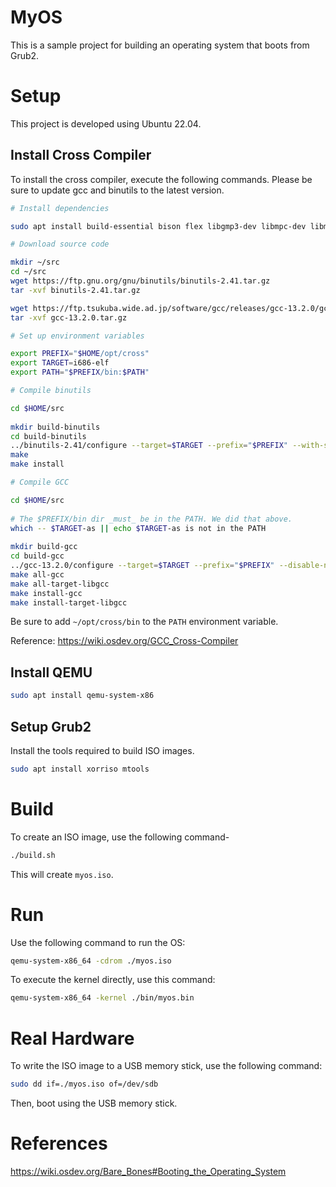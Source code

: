 # MyOS

This is a sample project for building an operating system that boots from Grub2.

# Setup

This project is developed using Ubuntu 22.04.

## Install Cross Compiler

To install the cross compiler, execute the following commands. Please be sure to update gcc and binutils to the latest version.

```bash
# Install dependencies

sudo apt install build-essential bison flex libgmp3-dev libmpc-dev libmpfr-dev texinfo  libisl-dev

# Download source code

mkdir ~/src
cd ~/src
wget https://ftp.gnu.org/gnu/binutils/binutils-2.41.tar.gz
tar -xvf binutils-2.41.tar.gz

wget https://ftp.tsukuba.wide.ad.jp/software/gcc/releases/gcc-13.2.0/gcc-13.2.0.tar.gz
tar -xvf gcc-13.2.0.tar.gz

# Set up environment variables

export PREFIX="$HOME/opt/cross"
export TARGET=i686-elf
export PATH="$PREFIX/bin:$PATH"

# Compile binutils

cd $HOME/src
 
mkdir build-binutils
cd build-binutils
../binutils-2.41/configure --target=$TARGET --prefix="$PREFIX" --with-sysroot --disable-nls --disable-werror
make
make install

# Compile GCC

cd $HOME/src
 
# The $PREFIX/bin dir _must_ be in the PATH. We did that above.
which -- $TARGET-as || echo $TARGET-as is not in the PATH
 
mkdir build-gcc
cd build-gcc
../gcc-13.2.0/configure --target=$TARGET --prefix="$PREFIX" --disable-nls --enable-languages=c,c++ --without-headers
make all-gcc
make all-target-libgcc
make install-gcc
make install-target-libgcc
```

Be sure to add `~/opt/cross/bin` to the `PATH` environment variable.

Reference: https://wiki.osdev.org/GCC_Cross-Compiler

## Install QEMU

```bash
sudo apt install qemu-system-x86
```

## Setup Grub2

Install the tools required to build ISO images.

```bash
sudo apt install xorriso mtools
```

# Build

To create an ISO image, use the following command-

```bash
./build.sh
```

This will create `myos.iso`.

# Run

Use the following command to run the OS:

```bash
qemu-system-x86_64 -cdrom ./myos.iso
```

To execute the kernel directly, use this command:

```bash
qemu-system-x86_64 -kernel ./bin/myos.bin
```

# Real Hardware

To write the ISO image to a USB memory stick, use the following command:

```bash
sudo dd if=./myos.iso of=/dev/sdb
```

Then, boot using the USB memory stick.

# References

https://wiki.osdev.org/Bare_Bones#Booting_the_Operating_System
